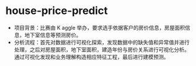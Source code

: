 # house-price-predict
- 项目背景：比赛由 K aggle 举办，要求选手依据客户的房价信息，房屋面积信息，地下室信息等预测房价。
- 分析流程：首先对数据进行可视化探索，发现数据中的缺失值和异常值并进行处理，之后对房屋面积，地下室面积，建造年份与房价关系进行可视化分析。通过可视化发现和业务理解构造相应特征工程，最后进行建模预测。
